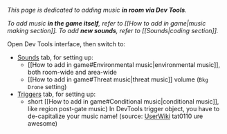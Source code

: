 *This page is dedicated to adding music **in room via Dev Tools**.*

*To add music **in the game itself**, refer to [[How to add in game|music making section]].*
*To add **new sounds**, refer to [[Sounds|coding section]].*

Open Dev Tools interface, then switch to:
- [Sounds](https://rainworldmodding.miraheze.org/wiki/Dev_Tools#tabber-tabpanel-Sounds-0) tab, for setting up:
	- [[How to add in game#Environmental music|environmental music]], both room-wide and area-wide
	- [[How to add in game#Threat music|threat music]] volume (`Bkg Drone` setting)
- [Triggers](https://rainworldmodding.miraheze.org/wiki/Dev_Tools#tabber-tabpanel-Triggers-0) tab, for setting up:
	- short [[How to add in game#Conditional music|conditional music]], like region post-gate music)
	In DevTools trigger object, you have to de-capitalize your music name! (source: [UserWiki](https://rainworldmodding.miraheze.org/wiki/UserWiki:Tat0110#VeryCoolSong.ogg) tat0110 ure awesome)
